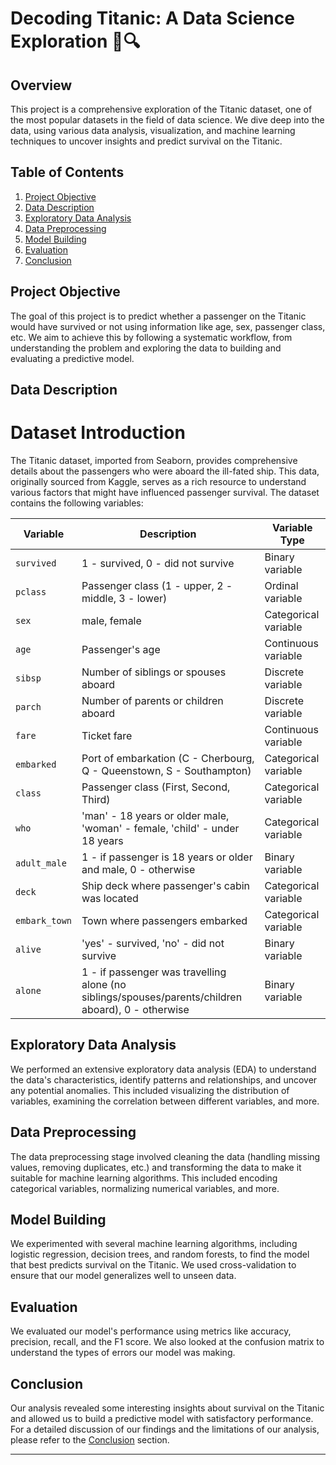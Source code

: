 # Decoding Titanic: A Data Science Exploration 🚢🔍

## Overview

This project is a comprehensive exploration of the Titanic dataset, one of the most popular datasets in the field of data science. We dive deep into the data, using various data analysis, visualization, and machine learning techniques to uncover insights and predict survival on the Titanic.

## Table of Contents

1. [Project Objective](#project-objective)
2. [Data Description](#data-description)
3. [Exploratory Data Analysis](#exploratory-data-analysis)
4. [Data Preprocessing](#data-preprocessing)
5. [Model Building](#model-building)
6. [Evaluation](#evaluation)
7. [Conclusion](#conclusion)

## Project Objective

The goal of this project is to predict whether a passenger on the Titanic would have survived or not using information like age, sex, passenger class, etc. We aim to achieve this by following a systematic workflow, from understanding the problem and exploring the data to building and evaluating a predictive model.

## Data Description

# Dataset Introduction

The Titanic dataset, imported from Seaborn, provides comprehensive details about the passengers who were aboard the ill-fated ship. This data, originally sourced from Kaggle, serves as a rich resource to understand various factors that might have influenced passenger survival. The dataset contains the following variables:

| Variable    | Description                                                     | Variable Type      |
|-------------|-----------------------------------------------------------------|--------------------|
| `survived`  | 1 - survived, 0 - did not survive                              | Binary variable    |
| `pclass`    | Passenger class (1 - upper, 2 - middle, 3 - lower)              | Ordinal variable   |
| `sex`       | male, female                                                   | Categorical variable |
| `age`       | Passenger's age                                                 | Continuous variable |
| `sibsp`     | Number of siblings or spouses aboard                            | Discrete variable  |
| `parch`     | Number of parents or children aboard                            | Discrete variable  |
| `fare`      | Ticket fare                                                     | Continuous variable |
| `embarked`  | Port of embarkation (C - Cherbourg, Q - Queenstown, S - Southampton) | Categorical variable |
| `class`     | Passenger class (First, Second, Third)                          | Categorical variable |
| `who`       | 'man' - 18 years or older male, 'woman' - female, 'child' - under 18 years | Categorical variable |
| `adult_male` | 1 - if passenger is 18 years or older and male, 0 - otherwise   | Binary variable    |
| `deck`      | Ship deck where passenger's cabin was located                   | Categorical variable |
| `embark_town` | Town where passengers embarked                                 | Categorical variable |
| `alive`     | 'yes' - survived, 'no' - did not survive                       | Binary variable    |
| `alone`     | 1 - if passenger was travelling alone (no siblings/spouses/parents/children aboard), 0 - otherwise | Binary variable    |

## Exploratory Data Analysis

We performed an extensive exploratory data analysis (EDA) to understand the data's characteristics, identify patterns and relationships, and uncover any potential anomalies. This included visualizing the distribution of variables, examining the correlation between different variables, and more.

## Data Preprocessing

The data preprocessing stage involved cleaning the data (handling missing values, removing duplicates, etc.) and transforming the data to make it suitable for machine learning algorithms. This included encoding categorical variables, normalizing numerical variables, and more.

## Model Building

We experimented with several machine learning algorithms, including logistic regression, decision trees, and random forests, to find the model that best predicts survival on the Titanic. We used cross-validation to ensure that our model generalizes well to unseen data.

## Evaluation

We evaluated our model's performance using metrics like accuracy, precision, recall, and the F1 score. We also looked at the confusion matrix to understand the types of errors our model was making.

## Conclusion

Our analysis revealed some interesting insights about survival on the Titanic and allowed us to build a predictive model with satisfactory performance. For a detailed discussion of our findings and the limitations of our analysis, please refer to the [Conclusion](https://github.com/username/repo/blob/main/Conclusion.md) section.

---
